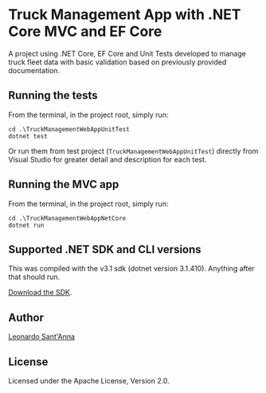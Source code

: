 # Truck Management App with .NET Core MVC and EF Core

A project using .NET Core, EF Core and Unit Tests developed to manage truck fleet data with basic validation based on previously provided documentation.

## Running the tests

From the terminal, in the project root, simply run:

```shell
cd .\TruckManagementWebAppUnitTest
dotnet test
```

Or run them from test project (`TruckManagementWebAppUnitTest`)
directly from Visual Studio for greater detail and description for each test.

## Running the MVC app

From the terminal, in the project root, simply run:

```shell
cd .\TruckManagementWebAppNetCore
dotnet run
```

## Supported .NET SDK and CLI versions

This was compiled with the v3.1 sdk (dotnet version 3.1.410). Anything after
that should run.

[Download the SDK](https://dotnet.microsoft.com/download/dotnet-core/3.1).


## Author

[Leonardo Sant'Anna](https://github.com/leo-santanna)

## License

Licensed under the Apache License, Version 2.0.